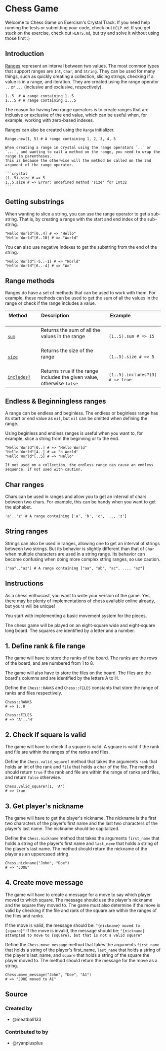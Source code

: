 # Chess Game

Welcome to Chess Game on Exercism's Crystal Track.
If you need help running the tests or submitting your code, check out `HELP.md`.
If you get stuck on the exercise, check out `HINTS.md`, but try and solve it without using those first :)

## Introduction

[Ranges][range] represent an interval between two values.
The most common types that support ranges are `Int`, `Char`, and `String`.
They can be used for many things, such as quickly creating a collection, slicing strings, checking if a value is in a range, and iteration.
They are created using the range operator `..` or `...` (inclusive and exclusive, respectively).

```crystal
1..5  # A range containing 1..5
1...5 # A range containing 1...5
```

The reason for having two range operators is to create ranges that are inclusive or exclusive of the end value, which can be useful when, for example, working with zero-based indexes.

Ranges can also be created using the `Range` initializer.

```crystal
Range.new(1, 5) # A range containing 1, 2, 3, 4, 5
```

~~~~exercism/note
When creating a range in Crystal using the range operators `..` or `...`, and wanting to call a method on the range, you need to wrap the range in parentheses.
This is because the otherwise will the method be called on the 2nd argument of the range operator.

```crystal
(1..5).size # => 5
1..5.size # => Error: undefined method 'size' for Int32
```
~~~~

## Getting substrings

When wanting to slice a string, you can use the range operator to get a sub-string.
That is, by creating a range with the start and end index of the sub-string.

```crystal
"Hello World"[0..4] # => "Hello"
"Hello World"[6..10] # => "World"
```

You can also use negative indexes to get the substring from the end of the string.

```crystal
"Hello World"[-5..-1] # => "World"
"Hello World"[6..-4] # => "Wo"
```

## Range methods

Ranges do have a set of methods that can be used to work with them.
For example, these methods can be used to get the sum of all the values in the range or check if the range includes a value.

| Method                  | Description                                                             | Example                         |
| ----------------------- | ----------------------------------------------------------------------- | ------------------------------- |
| [`sum`][sum]            | Returns the sum of all the values in the range                          | `(1..5).sum # => 15` |
| [`size`][size]          | Returns the size of the range                                           | `(1..5).size # => 5` |
| [`includes?`][indludes] | Returns `true` if the range includes the given value, otherwise `false` | `(1..5).includes?(3) # => true` |

## Endless & Beginningless ranges

A range can be endless and beginless.
The endless or beginless range has its start or end value as `nil`, but `nil` can be omitted when defining the range.

Using beginless and endless ranges is useful when you want to, for example, slice a string from the beginning or to the end.

```crystal
"Hello World"[0..] # => "Hello World"
"Hello World"[4..] # => "o World"
"Hello World"[..5] # => "Hello"
```

~~~~exercism/caution
If not used on a collection, the endless range can cause an endless sequence, if not used with caution.
~~~~

## Char ranges

Chars can be used in ranges and allow you to get an interval of chars between two chars.
For example, this can be handy when you want to get the alphabet.

```crystal
'a'..'z' # A range containing ['a', 'b', 'c', ..., 'z']
```

## String ranges

Strings can also be used in ranges, allowing one to get an interval of strings between two strings.
But its behavior is slightly different than that of `Char` when multiple characters are used in a string range.
Its behavior can become confusing when doing more complex string ranges, so use caution.

```crystal
("aa".."az") # A range containing ["aa", "ab", "ac", ..., "az"]
```

[range]: https://crystal-lang.org/api/latest/Range.html
[sum]: https://crystal-lang.org/api/latest/Range.html#sum%28initial%29-instance-method
[size]: https://crystal-lang.org/api/latest/Range.html#size-instance-method
[indludes]: https://crystal-lang.org/api/latest/Range.html#includes%3F%28value%29%3ABool-instance-method

## Instructions

As a chess enthusiast, you want to write your version of the game.
Yes, there may be plenty of implementations of chess available online already, but yours will be unique!

You start with implementing a basic movement system for the pieces.

The chess game will be played on an eight-square wide and eight-square long board.
The squares are identified by a letter and a number.

## 1. Define rank & file range

The game will have to store the ranks of the board.
The ranks are the rows of the board, and are numbered from 1 to 8.

The game will also have to store the files on the board.
The files are the board's columns and are identified by the letters A to H.

Define the `Chess::RANKS` and `Chess::FILES` constants that store the range of ranks and files respectively.

```crystal
Chess::RANKS
# => 1..8

Chess::FILES
# => 'A'..'H'
```

## 2. Check if square is valid

The game will have to check if a square is valid.
A square is valid if the rank and file are within the ranges of the ranks and files.

Define the `Chess.valid_square?` method that takes the arguments `rank` that holds an int of the rank and `file` that holds a char of the file.
The method should return `true` if the rank and file are within the range of ranks and files, and return `false` otherwise.

```crystal
Chess.valid_square?(1, 'A')
# => true
```

## 3. Get player's nickname

The game will have to get the player's nickname.
The nickname is the first two characters of the player's first name and the last two characters of the player's last name.
The nickname should be capitalized.

Define the `Chess.nickname` method that takes the arguments `first_name` that holds a string of the player's first name and `last_name` that holds a string of the player's last name.
The method should return the nickname of the player as an uppercased string.

```crystal
Chess.nickname("John", "Doe")
# => "JOOE"
```

## 4. Create move message

The game will have to create a message for a move to say which player moved to which square.
The message should use the player's nickname and the square they moved to.
The game must also determine if the move is valid by checking if the file and rank of the square are within the ranges of the files and ranks.

If the move is valid, the message should be: `"{nickname} moved to {square}"`
If the move is invalid, the message should be: `"{nickname} attempted to move to {square}, but that is not a valid square"`

Define the `Chess.move_message` method that takes the arguments `first_name` that holds a string of the player's first_name, `last_name` that holds a string of the player's last_name, and `square` that holds a string of the square the player moved to.
The method should return the message for the move as a string.

```crystal
Chess.move_message("John", "Doe", "A1")
# => "JOOE moved to A1"
```

## Source

### Created by

- @meatball133

### Contributed to by

- @ryanplusplus